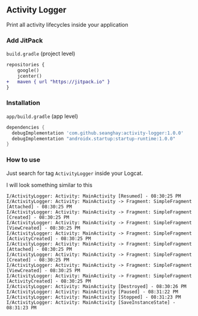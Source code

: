 ## Activity Logger

Print all activity lifecycles inside your application

### Add JitPack

`build.gradle` (project level)

```diff
repositories {
    google()
    jcenter()
+   maven { url "https://jitpack.io" }
}
```


### Installation

`app/build.gradle` (app level)

```groovy
dependencies {
  debugImplementation 'com.github.seanghay:activity-logger:1.0.0'
  debugImplementation "androidx.startup:startup-runtime:1.0.0"
}
```


### How to use

Just search for tag `ActivityLogger` inside your Logcat.

I will look something similar to this

```
I/ActivityLogger: Activity: MainActivity [Resumed] - 08:30:25 PM
I/ActivityLogger: Activity: MainActivity -> Fragment: SimpleFragment [Attached] - 08:30:25 PM
I/ActivityLogger: Activity: MainActivity -> Fragment: SimpleFragment [Created] - 08:30:25 PM
I/ActivityLogger: Activity: MainActivity -> Fragment: SimpleFragment [ViewCreated] - 08:30:25 PM
I/ActivityLogger: Activity: MainActivity -> Fragment: SimpleFragment [ActivityCreated] - 08:30:25 PM
I/ActivityLogger: Activity: MainActivity -> Fragment: SimpleFragment [Attached] - 08:30:25 PM
I/ActivityLogger: Activity: MainActivity -> Fragment: SimpleFragment [Created] - 08:30:25 PM
I/ActivityLogger: Activity: MainActivity -> Fragment: SimpleFragment [ViewCreated] - 08:30:25 PM
I/ActivityLogger: Activity: MainActivity -> Fragment: SimpleFragment [ActivityCreated] - 08:30:25 PM
I/ActivityLogger: Activity: MainActivity [Destroyed] - 08:30:26 PM
I/ActivityLogger: Activity: MainActivity [Paused] - 08:31:22 PM
I/ActivityLogger: Activity: MainActivity [Stopped] - 08:31:23 PM
I/ActivityLogger: Activity: MainActivity [SaveInstanceState] - 08:31:23 PM
```
